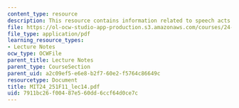 ```yaml
---
content_type: resource
description: This resource contains information related to speech acts.
file: https://ol-ocw-studio-app-production.s3.amazonaws.com/courses/24-251-introduction-to-philosophy-of-language-fall-2011/7911bc26f00487e560dd6ccf64d0ce7c_MIT24_251F11_lec14.pdf
file_type: application/pdf
learning_resource_types:
- Lecture Notes
ocw_type: OCWFile
parent_title: Lecture Notes
parent_type: CourseSection
parent_uid: a2c09ef5-e6e8-b2f7-60e2-f5764c86649c
resourcetype: Document
title: MIT24_251F11_lec14.pdf
uid: 7911bc26-f004-87e5-60dd-6ccf64d0ce7c
---
```

